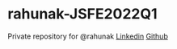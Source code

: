 # rahunak-JSFE2022Q1
Private repository for @rahunak
[Linkedin](https://www.linkedin.com/in/rahunak/)
[Github](https://github.com/rahunak)

